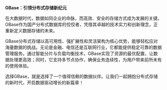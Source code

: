 **GBase：引领分布式存储新纪元**

在大数据时代，数据如同企业的命脉，而高效、安全的存储方式成为发展的关键。GBase作为国产分布式数据库的佼佼者，凭借其卓越的技术实力和创新理念，正重新定义数据存储的未来。

GBase分布式存储以高可用性、强扩展性和灵活架构为核心优势，能够轻松应对海量数据的挑战。无论是金融、电信还是互联网行业，它都能提供稳定可靠的数据管理服务。通过智能分片与负载均衡技术，GBase实现了资源的最优配置，让数据处理更高效；同时，它支持多节点协作，确保业务连续性，为用户带来前所未有的使用体验。

选择GBase，就是选择了一个值得信赖的数据伙伴。让我们一起拥抱分布式存储的新时代，开启数据驱动增长的新篇章！